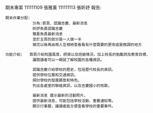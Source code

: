 期末專案
 111111109 張雅薰
 111111113 張昕妤
報告:

    期末作業分配:
                分為:首頁、認識吉慶、最新消息
                昕妤負責認識吉慶
                雅薰負責最新消息
                至於主頁的部分是一人做一半
                做完以後再由兩人互相檢查看看有什麼需要的更改或是微調的地方
    
    功能介紹:   首頁介紹校園風景，師資以及班級情況，加上校長的勉勵詞及教育目標，
                讓閱讀者可以一眼就了解校園的各種資訊。

                認識吉慶介紹學校的歷史，包括歷代校長的資訊。
                提供學校位置和交通資訊。
                探討學校的發展願景和特色。
                列出各處室的聯絡資訊，以及吉慶國小的校歌。

                最新消息 展示最新的活動照片。
                提供最新消息，可能包括學校活動、重要通知等。
                顯示行事曆，讓讀者能方便查看學校的重要事件。

